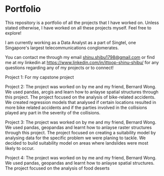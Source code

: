 # Portfolio
This repository is a portfolio of all the projects that I have worked on. Unless stated otherwise, I have worked on all these projects myself. Feel free to explore! 

I am currently working as a Data Analyst as a part of Singtel, one Singapore's largest telecommunications conglomerates.

You can contact me through my email shinu.shibu1798@gmail.com or find me at my linkedin at https://www.linkedin.com/in/ittoop-shinu-shibu/ for any questions regarding any of my projects or to connect! 


Project 1:
For my capstone project

Project 2:
The project was worked on by me and my friend, Bernard Wong. We used pandas, arcgis and learn how to anlayse spatial structures through this project. The project focused on the analysis of bike-related accidents. We created regression models that analysed if certain locations resulted in more bike related accidents and if the parties involved in the collisions played any part in the severity of the collisions.

Project 3:
The project was worked on by me and my friend, Bernard Wong. We used pandas, geopandas and learnt how to anlayse raster structures through this project. The project focused on creating a suitability model by analysing data for the specific problem we were planing to tackle. We decided to build suitability model on areas where landslides were most likely to occur.

Project 4:
The project was worked on by me and my friend, Bernard Wong. We used pandas, geopandas and learnt how to anlayse spatial structures. The project focused on the analysis of food deserts 

